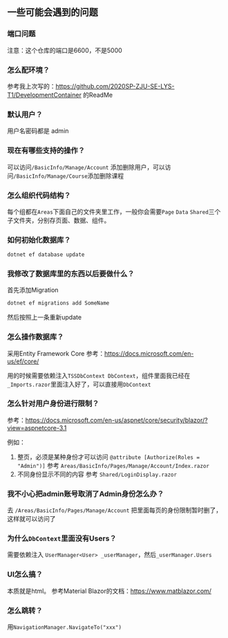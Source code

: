 

## 一些可能会遇到的问题
### 端口问题
注意：这个仓库的端口是6600，不是5000

### 怎么配环境？
参考我上次写的：https://github.com/2020SP-ZJU-SE-LYS-T1/DevelopmentContainer 的ReadMe

### 默认用户？
用户名密码都是 admin
### 现在有哪些支持的操作？
可以访问`/BasicInfo/Manage/Account` 添加删除用户，可以访问`/BasicInfo/Manage/Course`添加删除课程

### 怎么组织代码结构？
每个组都在`Areas`下面自己的文件夹里工作，一般你会需要`Page` `Data` `Shared`三个子文件夹，分别存页面、数据、组件。

### 如何初始化数据库？

```bash
dotnet ef database update
```
### 我修改了数据库里的东西以后要做什么？
首先添加Migration
```bash
dotnet ef migrations add SomeName
```

然后按照上一条重新update

### 怎么操作数据库？
采用Entity Framework Core
参考：https://docs.microsoft.com/en-us/ef/core/

用的时候需要依赖注入`TSSDbContext DbContext`，组件里面我已经在`_Imports.razor`里面注入好了，可以直接用`DbContext`

### 怎么针对用户身份进行限制？

参考：https://docs.microsoft.com/en-us/aspnet/core/security/blazor/?view=aspnetcore-3.1

例如：
1. 整页，必须是某种身份才可以访问 `@attribute [Authorize(Roles = "Admin")]` 参考 `Areas/BasicInfo/Pages/Manage/Account/Index.razor`
2. 不同身份显示不同的内容 参考 `Shared/LoginDisplay.razor`

### 我不小心把admin账号取消了Admin身份怎么办？
去 `/Areas/BasicInfo/Pages/Manage/Account` 把里面每页的身份限制暂时删了，这样就可以访问了

### 为什么`DbContext`里面没有Users？

需要依赖注入 `UserManager<User> _userManager`，然后`_userManager.Users` 

### UI怎么搞？

本质就是html。
参考Material Blazor的文档：https://www.matblazor.com/

### 怎么跳转？
用`NavigationManager.NavigateTo("xxx")`

